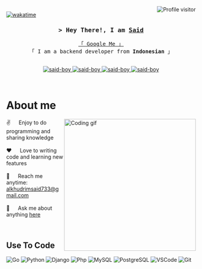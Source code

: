 
<a href="https://komarev.com/ghpvc/?username=said-boy">
  <img align="right" src="https://komarev.com/ghpvc/?username=said-boy&label=Visitors&color=0e75b6&style=flat" alt="Profile visitor" />
</a>


[![wakatime](https://wakatime.com/badge/user/eebb3dd8-d9b2-40de-9b88-6fd6cac99dbc.svg)](https://wakatime.com/@eebb3dd8-d9b2-40de-9b88-6fd6cac99dbc)

<!-- Intro  -->
<h3 align="center">
        <samp>&gt; Hey There!, I am
                <b><a target="_blank" href="https://said-boy.github.io/">Said</a></b>
        </samp>
</h3>


<p align="center"> 
  <samp>
    <a href="https://www.google.com/search?q=Muhammad+Said+Alkhudri">「 Google Me 」</a>
    <br>
    「 I am a backend developer from <b>Indonesian</b> 」
    <br>
    <br>
  </samp>
</p>

<p align="center">
 <a href="https://said-boy.github.io/" target="blank">
  <img src="https://img.shields.io/badge/Website-DC143C?style=for-the-badge&logo=medium&logoColor=white" alt="said-boy" />
 </a>
 <a href="https://www.linkedin.com/in/muhammad-said-alkhudri-7b4720234/" target="_blank">
  <img src="https://img.shields.io/badge/LinkedIn-0077B5?style=for-the-badge&logo=linkedin&logoColor=white" alt="said-boy"/>
 </a>
 <!-- <a href="http://msaidalkhudri.my.id/" target="_blank">
  <img src="https://img.shields.io/badge/dev.to-0A0A0A?style=for-the-badge&logo=dev.to&logoColor=white" alt="said-boy" />
 </a> -->
<!--  <a href="https://twitter.com/said-boy_dev" target="_blank">
  <img src="https://img.shields.io/badge/Twitter-1DA1F2?style=for-the-badge&logo=twitter&logoColor=white" />
 </a> -->
 <a href="https://www.instagram.com/_.saidboy_/" target="_blank">
  <img src="https://img.shields.io/badge/Instagram-fe4164?style=for-the-badge&logo=instagram&logoColor=white" alt="said-boy" />
 </a> 
 <a href="https://www.facebook.com/said.a.khudri.56/" target="_blank">
  <img src="https://img.shields.io/badge/Facebook-20BEFF?&style=for-the-badge&logo=facebook&logoColor=white" alt="said-boy"  />
  </a> 
</p>
<br />

<!-- About Section -->
 # About me
 
<p>
 <img align="right" width="350" src="/assets/programmer.gif" alt="Coding gif" />
  
 ✌️ &emsp; Enjoy to do programming and sharing knowledge <br/><br/>
 ❤️ &emsp; Love to writing code and learning new features<br/><br/>
 📧 &emsp; Reach me anytime: alkhudrimsaid733@gmail.com<br/><br/>
 💬 &emsp; Ask me about anything [here](https://github.com/said-boy/said-boy/issues)

</p>

<br/>

## Use To Code

![Go](https://img.shields.io/badge/Go-00ADD8?style=for-the-badge&logo=go&logoColor=white)
![Python](https://img.shields.io/badge/Python-14354C?style=for-the-badge&logo=python&logoColor=white)
![Django](https://img.shields.io/badge/Django-092E20?style=for-the-badge&logo=django&logoColor=white)
![Php](https://img.shields.io/badge/PHP-777BB4?style=for-the-badge&logo=php&logoColor=white)
![MySQL](https://img.shields.io/badge/MySQL-00000F?style=for-the-badge&logo=mysql&logoColor=white)
![PostgreSQL](https://img.shields.io/badge/PostgreSQL-316192?style=for-the-badge&logo=postgresql&logoColor=white)
![VSCode](https://img.shields.io/badge/Visual_Studio-0078d7?style=for-the-badge&logo=visual%20studio&logoColor=white)
![Git](https://img.shields.io/badge/Git-F05032?style=for-the-badge&logo=git&logoColor=white)
